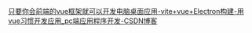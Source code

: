 [只要你会前端的vue框架就可以开发电脑桌面应用-vite+vue+Electron构建-用vue习惯开发应用_pc端应用程序开发-CSDN博客](https://blog.csdn.net/qq_23731311/article/details/134285108)
